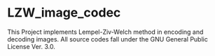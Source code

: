 # LZW_image_codec

This Project implements Lempel-Ziv-Welch method in encoding and decoding images.
All source codes fall under the GNU General Public License Ver. 3.0.
